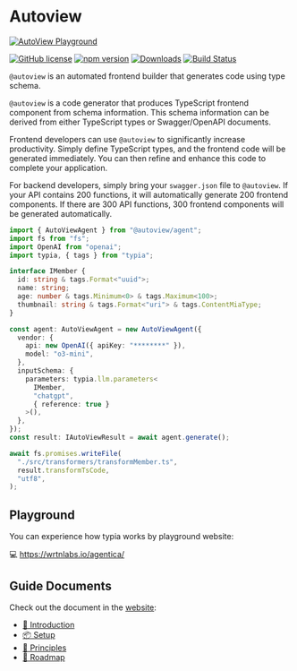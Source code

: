 # Autoview
[![AutoView Playground](https://wrtnlabs.io/autoview/images/docs/playground.png)](https://wrtnlabs.io/autoview)

[![GitHub license](https://img.shields.io/badge/license-MIT-blue.svg)](https://github.com/wrtnlabs/autoview/blob/master/LICENSE)
[![npm version](https://img.shields.io/npm/v/@autoview/interface.svg)](https://www.npmjs.com/package/@autoview/interface)
[![Downloads](https://img.shields.io/npm/dm/@autoview/interface.svg)](https://www.npmjs.com/package/@autoview/interface)
[![Build Status](https://github.com/wrtnlabs/autoview/workflows/build/badge.svg)](https://github.com/wrtnlabs/autoview/actions?query=workflow%3Abuild)

`@autoview` is an automated frontend builder that generates code using type schema.

`@autoview` is a code generator that produces TypeScript frontend component from schema information. This schema information can be derived from either TypeScript types or Swagger/OpenAPI documents.

Frontend developers can use `@autoview` to significantly increase productivity. Simply define TypeScript types, and the frontend code will be generated immediately. You can then refine and enhance this code to complete your application.

For backend developers, simply bring your `swagger.json` file to `@autoview`. If your API contains 200 functions, it will automatically generate 200 frontend components. If there are 300 API functions, 300 frontend components will be generated automatically.

```typescript
import { AutoViewAgent } from "@autoview/agent";
import fs from "fs";
import OpenAI from "openai";
import typia, { tags } from "typia";

interface IMember {
  id: string & tags.Format<"uuid">;
  name: string;
  age: number & tags.Minimum<0> & tags.Maximum<100>;
  thumbnail: string & tags.Format<"uri"> & tags.ContentMiaType;
}

const agent: AutoViewAgent = new AutoViewAgent({
  vendor: {
    api: new OpenAI({ apiKey: "********" }),
    model: "o3-mini",
  },
  inputSchema: {
    parameters: typia.llm.parameters<
      IMember, 
      "chatgpt", 
      { reference: true }
    >(),
  },
});
const result: IAutoViewResult = await agent.generate();

await fs.promises.writeFile(
  "./src/transformers/transformMember.ts",
  result.transformTsCode,
  "utf8",
);
```



## Playground

You can experience how typia works by playground website:

💻 https://wrtnlabs.io/agentica/




## Guide Documents
Check out the document in the [website](https://wrtnlabs.io/autoview):

  - [🚀 Introduction](https://wrtnlabs.io/autoview/docs/)
  - [📦 Setup](https://wrtnlabs.io/autoview/docs/setup/)
  - [📜 Principles](https://wrtnlabs.io/autoview/docs/principles/)
  - [📅 Roadmap](https://wrtnlabs.io/autoview/docs/roadmap/)